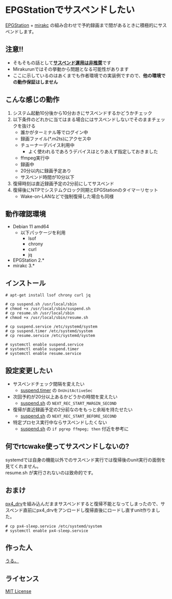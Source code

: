 # EPGStationでサスペンドしたい

[EPGStation](https://github.com/l3tnun/EPGStation) + [mirakc](https://github.com/mirakc/mirakc) の組み合わせで予約録画まで間があるときに積極的にサスペンドします。


## 注意!!

- そもそもの話として[**サスペンド運用は非推奨**](https://github.com/l3tnun/EPGStation/issues/419#issuecomment-786386437)です
- Mirakurunではその挙動から問題となる可能性があります
- ここに示しているのはあくまでも作者環境での実装例ですので、**他の環境での動作保証はしません**


## こんな感じの動作

1. システム起動10分後から10分おきにサスペンドするかどうかチェック
2. 以下条件のどれかに当てはまる場合にはサスペンドしないでそのままチェックを抜ける
    - 誰かがターミナル等でログイン中
    - 録画ファイル(*.m2ts)にアクセス中
    - チューナーデバイス利用中
        - よく使われるであろうデバイスはとりあえず指定しておきました
    - ffmpeg実行中
    - 録画中
    - 20分以内に録画予定あり
    - サスペンド時間が10分以下
3. 復帰時刻は直近録画予定の2分前にしてサスペンド
4. 復帰後にNTPでシステムクロック同期とEPGStationのタイマーリセット
    - Wake-on-LANなどで強制復帰した場合も同様


## 動作確認環境

- Debian 11 amd64
    - 以下パッケージを利用
        - lsof
        - chrony
        - curl
        - jq
- EPGStation 2.*
- mirakc 3.*


## インストール

```
# apt-get install lsof chrony curl jq

# cp suspend.sh /usr/local/sbin
# chmod +x /usr/local/sbin/suspend.sh
# cp resume.sh /usr/local/sbin
# chmod +x /usr/local/sbin/resume.sh

# cp suspend.service /etc/systemd/system
# cp suspend.timer /etc/systemd/system
# cp resume.service /etc/systemd/system

# systemctl enable suspend.service
# systemctl enable suspend.timer
# systemctl enable resume.service
```


## 設定変更したい

- サスペンドチェック間隔を変えたい
    - [suspend.timer](suspend.timer) の ```OnUnitActiveSec```
- 次回予約が20分以上あるかどうかの時間を変えたい
    - [suspend.sh](suspend.sh) の ```NEXT_REC_START_MARGIN_SECOND```
- 復帰が直近録画予定の2分前なのをもっと余裕を持たせたい
    - [suspend.sh](suspend.sh) の ```NEXT_REC_START_BEFORE_SECOND```
- 特定プロセス実行中ならサスペンドしたくない
    - [suspend.sh](suspend.sh) の ```if pgrep ffmpeg; then``` 付近を参考に


## 何でrtcwake使ってサスペンドしないの?

systemdでは自身の機能以外でのサスペンド実行では復帰後のunit実行の面倒を見てくれません。  
resume.sh が実行されないのは致命的です。


## おまけ

[px4_drv](https://github.com/nns779/px4_drv)を組み込んだままサスペンドすると復帰不能となってしまったので、サスペンド直前にpx4_drvをアンロードし復帰直後にロードし直すunit作りました。

```
# cp px4-sleep.service /etc/systemd/system
# systemctl enable px4-sleep.service
```


##  作った人
[うる。](https://github.com/uru2)


## ライセンス
[MIT License](LICENSE)
